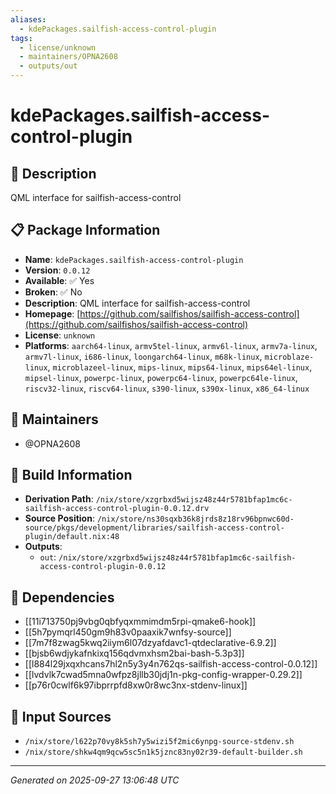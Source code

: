 ```yaml
---
aliases:
  - kdePackages.sailfish-access-control-plugin
tags:
  - license/unknown
  - maintainers/OPNA2608
  - outputs/out
---
```


# kdePackages.sailfish-access-control-plugin

## 📝 Description

QML interface for sailfish-access-control

## 📋 Package Information

- **Name**: `kdePackages.sailfish-access-control-plugin`
- **Version**: `0.0.12`
- **Available**: ✅ Yes
- **Broken**: ✅ No
- **Description**: QML interface for sailfish-access-control
- **Homepage**: [https://github.com/sailfishos/sailfish-access-control](https://github.com/sailfishos/sailfish-access-control)
- **License**: `unknown`
- **Platforms**: `aarch64-linux`, `armv5tel-linux`, `armv6l-linux`, `armv7a-linux`, `armv7l-linux`, `i686-linux`, `loongarch64-linux`, `m68k-linux`, `microblaze-linux`, `microblazeel-linux`, `mips-linux`, `mips64-linux`, `mips64el-linux`, `mipsel-linux`, `powerpc-linux`, `powerpc64-linux`, `powerpc64le-linux`, `riscv32-linux`, `riscv64-linux`, `s390-linux`, `s390x-linux`, `x86_64-linux`
## 👥 Maintainers

- @OPNA2608


## 🔧 Build Information

- **Derivation Path**: `/nix/store/xzgrbxd5wijsz48z44r5781bfap1mc6c-sailfish-access-control-plugin-0.0.12.drv`
- **Source Position**: `/nix/store/ns30sqxb36k8jrds8z18rv96bpnwc60d-source/pkgs/development/libraries/sailfish-access-control-plugin/default.nix:48`
- **Outputs**:
  - `out`:  `/nix/store/xzgrbxd5wijsz48z44r5781bfap1mc6c-sailfish-access-control-plugin-0.0.12`

## 🔗 Dependencies

- [[11i713750pj9vbg0qbfyqxmmimdm5rpi-qmake6-hook]]
- [[5h7pymqrl450gm9h83v0paaxik7wnfsy-source]]
- [[7m7f8zwag5kwq2iiym6l07dzyafdavc1-qtdeclarative-6.9.2]]
- [[bjsb6wdjykafnkixq156qdvmxhsm2bai-bash-5.3p3]]
- [[l884l29jxqxhcans7hl2n5y3y4n762qs-sailfish-access-control-0.0.12]]
- [[lvdvlk7cwad5mna0wfpz8jllb30jdj1n-pkg-config-wrapper-0.29.2]]
- [[p76r0cwlf6k97ibprrpfd8xw0r8wc3nx-stdenv-linux]]

## 📁 Input Sources

- `/nix/store/l622p70vy8k5sh7y5wizi5f2mic6ynpg-source-stdenv.sh`
- `/nix/store/shkw4qm9qcw5sc5n1k5jznc83ny02r39-default-builder.sh`

---
*Generated on 2025-09-27 13:06:48 UTC*
